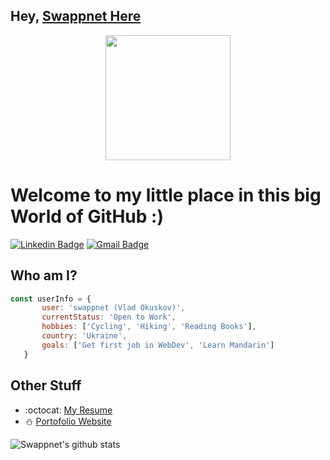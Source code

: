 ## Hey, [Swappnet Here](https://www.linkedin.com/in/vladokuskov/)

<div id="header" align="center">
  <img src="https://media.giphy.com/media/QTfX9Ejfra3ZmNxh6B/giphy.gif" width="200"/>
</div>

<h1>Welcome to my little place in this big World of GitHub :)</h1> 

[![Linkedin Badge](https://img.shields.io/badge/-swappnet-blue?style=flat-square&logo=Linkedin&logoColor=white&link=https://www.linkedin.com/in/vladokuskov/)](https://www.linkedin.com/in/vladokuskov/) [![Gmail Badge](https://img.shields.io/badge/-advance11ua@gmail.com-c14438?style=flat-square&logo=Gmail&logoColor=white&link=mailto:advance11ua@gmail.com)](mailto:advance11ua@gmail.com) </p>

 ## Who am I?
 
 ```JavaScript
const userInfo = {
        user: 'swappnet (Vlad Okuskov)',
        currentStatus: 'Open to Work',
        hobbies: ['Cycling', 'Hiking', 'Reading Books'],
        country: 'Ukraine',
        goals: ['Get first job in WebDev', 'Learn Mandarin']
    }
 ```
 
 ## Other Stuff
  - :octocat: [My Resume](https://drive.google.com/file/d/1Fs5W-HmjXTqy3cwfUvdhuH8kB5qthF-4/view?usp=sharing)
  - :snowman: [Portofolio Website](https://vladokuskov.netlify.app/)

![Swappnet's github stats](https://github-readme-stats.vercel.app/api?username=swappnet&show_icons=true&hide=[%22issues%22])
 

